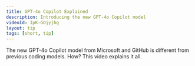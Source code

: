 ```yaml
---
title: GPT-4o Copilot Explained
description: Introducing the new GPT-4o Copilot model
videoId: IpK-GOjyjhg
layout: tip
tags: [short, tip]
---
```


The new GPT-4o Copilot model from Microsoft and GitHub is different from previous coding models. How? This video explains it all.